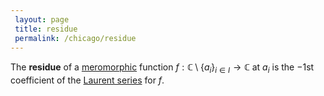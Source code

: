 ```yaml
---
 layout: page
 title: residue
 permalink: /chicago/residue
---
```

The **residue** of a [meromorphic](https://defsmath.github.io/DefsMath/meromorphic) function $f: \mathbb C\setminus \{a_i\}_{i\in I}\to \mathbb C$ at $a_i$ is the $-1$st coefficient of the [Laurent series](https://defsmath.github.io/DefsMath/Laurent_series) for $f$.